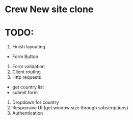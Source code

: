 # Crew New site clone

# TODO:

1. Finish layouting

- Form Button

1. Form validation
1. Client routing
1. Http requests

- get country list
- submit form

1. Dropdown for country
1. Responsive UI (get window size through subscriptions)
1. Authentication
